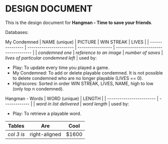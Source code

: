 DESIGN DOCUMENT
===============

This is the design document for **Hangman - Time to save your friends**.

Databases:

My Condemned
| NAME (unique)   | PICTURE                 | WIN STREAK        | LIVES                                |
| --------------- | ----------------------- | ----------------- | ------------------------------------ |
| *condemned one* | *reference to an image* | *number of saves* | *lives of particular condemned left* |
used by: 
- Play: To update every time you played a game.
- My Condemned: To add or delete playable condemned. It is not possible to delete condemned who are no longer playable (LIVES == 0).
- Highscores: Sorted in order WIN STREAK, LIVES, NAME, high to low (only top n condemned).

Hangman - Words
| WORD (unique)            | LENGTH        |
| ------------------------ | ------------- |
| *word in list delivered* | *word length* |
used by: 
- Play: To retrieve a playable word.


| Tables        | Are           | Cool  |
| ------------- | ------------- | ----- |
| *col 3 is*      | right-aligned | $1600 |

